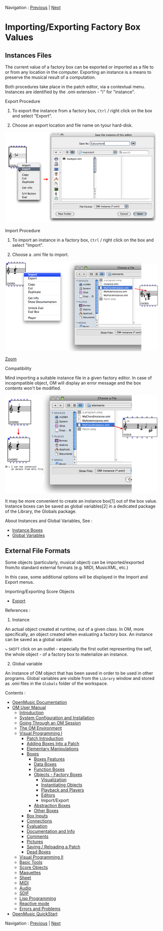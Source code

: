 
Navigation : [Previous](3-Editors "page précédente\(Editors\)") |
[Next](AbsBoxesIntro "Next\(Abstraction Boxes\)")

# Importing/Exporting Factory Box Values

## Instances Files

The current value of a factory box can be exported or imported as a file to or
from any location in the computer. Exporting an instance is a means to
preserve the musical result of a computation.

Both procedures take place in the patch editor, via a contextual menu.
Instances are identified by the .omi extension - "i" for "instance".

Export Procedure

  1. To export the instance from a factory box, `Ctrl` / right click on the box and select "Export".

  2. Choose an export location and file name on tyour hard-disk.

[![](../res/exportinstance_1.png)](../res/exportinstance.png "Cliquez pour
agrandir")

Import Procedure

  1. To import an instance in a factory box, `Ctrl` / right click on the box and select "Import".

  2. Choose a .omi file to import.

![](../res/impchordtochord_scr.png)

[Zoom](../res/impchordtochord_scr_1.png "Zoom \(nouvelle fenêtre\)")

Compatibility

Mind importing a suitable instance file in a given factory editor. In case of
incopmpatible object, OM will display an error message and the box contents
won't be modified.

![](../res/imoportvoicetochors1_scr.png)

It may be more convenient to create an instance box[1] out of the box value.
Instance boxes can be saved as global variables[2] in a dedicated package of
the Library, the Globals package.

About Instances and Global Variables, See :

  * [Instance Boxes](InstanceBoxes)
  * [Global Variables](GlobalVariables)

## External File Formats

Some objects (particularly, musical object) can be imported/exported from/to
standard external formats (e.g. MIDI, MusicXML, etc.)

In this case, some additional options will be displayed in the Import and
Export menus.

Importing/Exporting Score Objects

  * [Export](Export)

References :

  1. Instance

An actual object created at runtime, out of a given class. In OM, more
specifically, an object created when evaluating a factory box. An instance can
be saved as a global variable.

⤷ `SHIFT` click on an outlet - especially the first outlet representing the
self, the whole object - of a factory box to materialize an instance.

  2. Global variable

An instance of OM object that has been saved in order to be used in other
programs. Global variables are visible from the `Library` window and stored as
.omi files in the `Globals` folder of the workspace.

Contents :

  * [OpenMusic Documentation](OM-Documentation)
  * [OM User Manual](OM-User-Manual)
    * [Introduction](00-Contents)
    * [System Configuration and Installation](Installation)
    * [Going Through an OM Session](Goingthrough)
    * [The OM Environment](Environment)
    * [Visual Programming I](BasicVisualProgramming)
      * [Patch Introduction](ProgrammingIntro)
      * [Adding Boxes Into a Patch](AddingBoxes)
      * [Elementary Manipulations](ElementaryManips)
      * [Boxes](Boxes)
        * [Boxes Features](GraphicFeatures)
        * [Data Boxes](DataBox)
        * [Function Boxes](FunctionBoxes)
        * [Objects - Factory Boxes](FactoryBoxes)
          * [Visualization](1-Visualization)
          * [Instantiating Objects](2-Instanciation)
          * [Playback and Players](1-Play)
          * [Editors](3-Editors)
          * Import/Export
        * [Abstraction Boxes](AbsBoxesIntro)
        * [Other Boxes](OtherBoxes)
      * [Box Inputs](BoxInputs)
      * [Connections](Connections)
      * [Evaluation](Evaluation)
      * [Documentation and Info](DocAndInfo)
      * [Comments](Comments)
      * [Pictures](Pictures)
      * [Saving / Reloading a Patch](SavingPatch)
      * [Dead Boxes](DeadBox)
    * [Visual Programming II](AdvancedVisualProgramming)
    * [Basic Tools](BasicObjects)
    * [Score Objects](ScoreObjects)
    * [Maquettes](Maquettes)
    * [Sheet](Sheet)
    * [MIDI](MIDI)
    * [Audio](Audio)
    * [SDIF](SDIF)
    * [Lisp Programming](Lisp)
    * [Reactive mode](Reactive)
    * [Errors and Problems](errors)
  * [OpenMusic QuickStart](QuickStart-Chapters)

Navigation : [Previous](3-Editors "page précédente\(Editors\)") |
[Next](AbsBoxesIntro "Next\(Abstraction Boxes\)")


